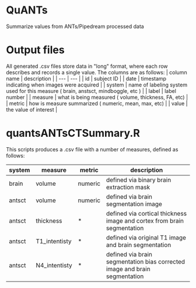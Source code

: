 # QuANTs
Summarize values from ANTs/Pipedream processed data

# Output files
All generated .csv files store data in "long" format, where each
row describes and records a single value. The columns are as follows:
| column name | description |
| --- | --- |
| id | subject ID |
| date | timestamp indicating when images were acquired |
| system | name of labeling system used for this measure ( brain, anstsct, mindboggle, etc ) |
| label | label number |
| measure | what is being measured ( volume, thickness, FA, etc) |
| metric | how is measure summarized ( numeric, mean, max, etc) |
| value | the value of interest |

# quantsANTsCTSummary.R
This scripts produces a .csv file with a number of measures, defined as follows:

| system | measure | metric | description |
| ---  | --- | --- | --- |
| brain | volume | numeric | defined via binary brain extraction mask |
| antsct | volume | numeric | defined via brain segmentation image |
| antsct | thickness | * | defined via cortical thickness image and cortex from brain segmentation |
| antsct | T1_intentisty | * | defined via original T1 image and brain segmentation |
| antsct | N4_intentisty | * | defined via brain segmentation bias corrected image and brain segmentation |
